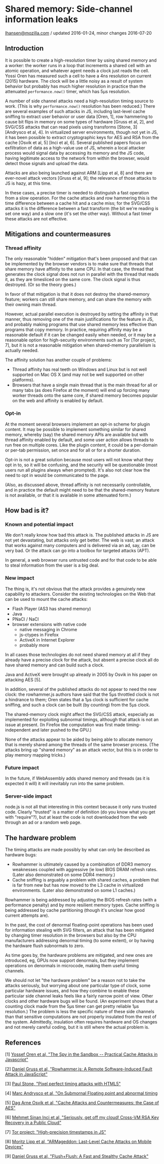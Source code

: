 # Shared memory: Side-channel information leaks

lhansen@mozilla.com / updated 2016-01-24, minor changes 2016-07-20

## Introduction

It is possible to create a high-resolution timer by using shared
memory and a worker: the worker runs in a loop that increments a
shared cell with an atomic operation, and whatever agent needs a clock
just reads the cell.  Yossi Oren has measured such a cell to have a
4ns resolution on current (2015) hardware.  The clock will be a little
noisy as a result of system behavior but probably has much higher
resolution in practice than the attenuated `performance.now()` timer,
which has 5μs resolution.

A number of side channel attacks need a high-resolution timing source
to work.  (This is why `performance.now()` resolution has been reduced.)
There are several examples of such attacks in JS, including last-level
cache sniffing to extract user behavior or user data [Oren, 1], row
hammering to cause bit flips in memory on some types of hardware [Gruss et al, 2],
and SVG/CSS attacks that can read pixels using transforms [Stone, 3] [Andrysco et al, 4].  In
virtualized server environments, though not yet in JS, it has been
possible to extract cryptographic keys for AES and RSA from the cache
[Osvik et al, 5] [Inci et al, 6].  Several published papers focus on exfiltration of data as a high-value use of JS, wherein a local attacker process would signal data by accessing its memory and the JS code, having legitimate access to the network from within the browser, would detect those signals and upload the data.

Attacks are also being launched against ARM [Lipp et al, 8]
and there are ever-novel attack vectors [Gruss et al, 9]; the relevance
of those attacks to JS is hazy, at this time.

In these cases, a precise timer is needed to distinguish a fast
operation from a slow operation.  For the cache attacks and row
hammering this is the time difference between a cache hit and a cache
miss; for the SVG/CSS attacks it is the difference between a fast
transform (the bit we're reading is set one way) and a slow one (it's
set the other way).  Without a fast timer these attacks are not
effective.

## Mitigations and countermeasures

### Thread affinity

The only reasonable "hidden" mitigation that's been proposed and that
can be implemented by the browser vendors is to make sure that threads
that share memory have affinity to the same CPU.  In that case, the
thread that generates the clock signal does not run in parallel with
the thread that reads it, as they are timesliced on the same core.
The clock signal is thus destroyed.  (Or so the theory goes.)

In favor of that mitigation is that it does not destroy the
shared-memory feature; workers can still share memory, and can share
the memory with their owning main thread.

However, actual parallel execution is destroyed by setting the
affinity in that manner, thus removing one of the main justifications
for the feature in JS, and probably making programs that use shared
memory less effective than programs that copy memory.  In practice,
requiring affinity may be a reasonable default if it can be changed
easily when needed, or it may be a reasonable option for high-security
environments such as Tor [Tor project, 7], but it is not a reasonable mitigation when
shared-memory parallelism is actually needed.

The affinity solution has another couple of problems:

- Thread affinity has real teeth on Windows and Linux but is not well
  supported on Mac OS X (and may not be well supported on other
  platforms).
- Browsers that have a single main thread that is the main thread for
  all or many tabs (as does Firefox at the moment) will end up forcing
  many worker threads onto the same core, if shared memory becomes popular on
  the web and affinity is enabled by default.

### Opt-in

At the moment several browsers implement an opt-in scheme for plugin
content.  It may be possible to implement something similar for shared
memory, whereby (say) the shared memory APIs are available but with
thread affinity enabled by default, and some user action allows
threads to run free on multiple cores.  Like the plugin content, it
could be a per-domain or per-tab permission, set once and for all or
for a shorter duration.

Opt-in is not a great solution because most users will not know what
they opt in to, so it will be confusing, and the security will be
questionable (most users run all plugins always when prompted).  It's
also not clear how the need to opt in would be communicated to the
page.

(Also, as discussed above, thread affinity is not necessarily controllable,
and in practice the default might need to be that the shared-memory feature
is not available, or that it is available in some attenuated form.)

## How bad is it?

### Known and potential impact

We don't really know how bad this attack is.  The published attacks in
JS are not yet devastating, but attacks only get better.  The web is
vast; an attack that works against many computers and is delivered via
an ad, say, can be very bad.  Or the attack can go into a toolbox for
targeted attacks (APT).

In general, a web browser runs untrusted code and for that code to be
able to steal information from the user is a big deal.


### New impact

The thing is, it's not obvious that the attack provides a genuinely
new capability to attackers.  Consider the existing technologies on
the Web that can be used to mount the cache attacks:

- Flash Player (AS3 has shared memory)
- Java
- PNaCl / NaCl
- browser extensions with native code
  - native messaging in Chrome
  - js-ctypes in Firefox
  - ActiveX in Internet Explorer
  - probably more

In all cases those technologies do not need shared memory at all if
they already have a precise clock for the attack, but absent a precise
clock all do have shared memory and can build such a clock.

Java and ActiveX were brought up already in 2005 by Osvik in his
paper on attacking AES [5].

In addition, several of the published attacks do not appear to need
the new clock: the rowhammer.js authors have said that the 5μs
throttled clock is not a hindrance to them; Oren states that a 1μs
clock is sufficient for cache sniffing, and such a clock can be built
(by counting) from the 5μs clock.

The shared-memory clock might affect the SVG/CSS attack, especially as
implemented for exploiting subnormal timings, although that attack is
not an issue at present.  (In Firefox the computation was first made
timing-independent and later pushed to the GPU.)

None of the attacks appear to be aided by being able to allocate
memory that is merely shared among the threads of the same browser
process.  (The attacks bring up "shared memory" as an attack vector,
but this is in order to play memory mapping tricks.)


### Future impact

In the future, if WebAssembly adds shared memory and threads (as it is
expected it will) it will inevitably run into the same problem.


### Server-side impact

node.js is not all that interesting in this context because it only
runs trusted code.  Clearly "trusted" is a matter of definition (do
you know what you get with "require"?), but at least the code is not
downloaded from the web through an ad or a random web page.


## The hardware problem

The timing attacks are made possibly by what can only be described as
hardware bugs:

- Rowhammer is ultimately caused by a combination of DDR3 memory
  weaknesses coupled with aggressive (ie low) BIOS DRAM refresh rates.
  (Later also demonstrated on some DDR4 memory.)
- Cache sniffing is arguably a problem with shared caches, a problem
  that is far from new but has now moved to the L3 cache in
  virtualized environments.  (Later also demonstrated on some L1 caches.)

Rowhammer is being addressed by adjusting the BIOS refresh rates (with a performance penalty) and
by more resilient memory types.  Cache sniffing is being addressed by
cache partitioning (though it's unclear how good current attempts
are).

In the past, the cost of denormal floating-point operations has been
used for information stealing with SVG filters, an attack that has
been mitigated by changing timer resolution in the browsers but also
by the CPU manufacturers addressing denormal timing (to some extent),
or by having the hardware flush subnormals to zero.

As time goes by, the hardware problems are mitigated, and new ones are
introduced, eg, GPUs now support denormals, but they implement
operations on denormals in microcode, making them useful timing
channels.

We should not let "the hardware problem" be a reason not to take the
attacks seriously, but worrying about one particular type of clock,
some particular hardware issues, and how they combine to enable these
particular side channel leaks feels like a fairly narrow point of
view.  Other clocks and other hardware bugs will be found.  (An
experiment shows that a counting clock made from the 5μs timer can get
pretty reliable 1μs resolution.)  The problem is less the specific
nature of these side channels than that sensitive computations are not
properly insulated from the rest of the system.  Admittedly, insulation
often requires hardware and OS changes and not merely careful coding,
but it is still where the actual problem is.

## References

[1] [Yossef Oren et al, "The Spy in the Sandbox -- Practical Cache Attacks in Javascript"](http://arxiv.org/abs/1502.07373v2)

[2] [Daniel Gruss et al, "Rowhammer.js: A Remote Software-Induced Fault Attack in JavaScript"](http://arxiv.org/abs/1507.06955v1)

[3] [Paul Stone, "Pixel perfect timing attacks with HTML5"](http://contextis.co.uk/research/white-papers/pixel-perfect-timing-attacks-html5)

[4] [Marc Andrysco et al, "On Submornal Floating point and abnormal timing](https://cseweb.ucsd.edu/~dkohlbre/papers/subnormal.pdf)

[5] [Dag Arne Osvik et al, "Cache Attacks and Countermeasures: the Case of AES"](https://eprint.iacr.org/2005/271.pdf)

[6] [Mehmet Sinan Inci et al, "Seriously, get off my cloud!  Cross-VM RSA Key Recovery in a Public Cloud"](https://eprint.iacr.org/2015/898.pdf)

[7] [Tor project: "High-precision timestamps in JS"](https://trac.torproject.org/projects/tor/ticket/17412)

[8] [Moritz Lipp et al, "ARMageddon: Last-Level Cache Attacks on Mobile Devices"](http://arxiv.org/abs/1511.04897)

[9] [Daniel Gruss et al, "Flush+Flush: A Fast and Stealthy Cache Attack"](http://arxiv.org/abs/1511.04594)
